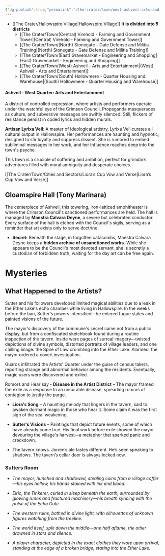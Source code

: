 ```yaml
---
{"dg-publish":true,"permalink":"/the-crater/town/west-ashveil-arts-and-entertainment/"}
---
```


- [[The Crater/Hallowspire Village\|Hallowspire Village]]
**It is divided into 5 districts**
    - [[The Crater/Town/(Central) Virehold - Farming and Government Tower\|(Central) Virehold - Farming and Government Tower]] 
    - [[The Crater/Town/(North) Stonegate - Gate Defense and Militia Training\|(North) Stonegate - Gate Defense and Militia Training]]
    - [[The Crater/Town/(East) Gravemarket - Engineering and Shopping\|(East) Gravemarket - Engineering and Shopping]]
    - [[The Crater/Town/(West) Ashveil - Arts and Entertainment\|(West) Ashveil - Arts and Entertainment]] 
    - [[The Crater/Town/(South) Hollowmere - Quarter Housing and Warehouse\|(South) Hollowmere - Quarter Housing and Warehouse]]

#### Ashveil - West Quarter: Arts and Entertainment

A district of controlled expression, where artists and performers operate under the watchful eye of the Crimson Council. Propaganda masquerades as culture, and subversive messages are swiftly silenced. Still, flickers of resistance persist in coded lyrics and hidden murals.

**Artisan Lyrixa Veil**: A master of ideological artistry, Lyrixa Veil curates all cultural output in Hallowspire. Her performances are haunting and hypnotic, designed to stir loyalty and suppress dissent. She is rumored to embed subliminal messages in her work, and her influence reaches deep into the town's psyche.

This town is a crucible of suffering and ambition, perfect for grimdark adventures filled with moral ambiguity and desperate choices.

[[The Crater/Town/Cities and Sectors/Liora’s Cup Vow and Verse\|Liora’s Cup Vow and Verse]]

## Gloamspire Hall (Tony Marinara)
The centerpiece of Ashveil, this towering, iron-latticed amphitheater is where the Crimson Council's sanctioned performances are held. The hall is managed by **Maestra Calvara Deyne**, a severe but celebrated conductor. Every surface of the hall is etched with the Council's sigils, serving as a reminder that art exists only to serve doctrine.

- **Secret:** Beneath the stage, in forgotten catacombs, Maestra Calvara Deyne keeps a **hidden archive of unsanctioned works**. While she appears to be the Council's most devoted servant, she is secretly a custodian of forbidden truth, waiting for the day art can be free again.






# Mysteries

## **What Happened to the Artists?**

Sutter and his followers developed limited magical abilities due to a leak in the Ether Lake's echo chamber while living in Hallowspire. In the weeks before the ban, Sutter's powers intensified—he entered fugue states and painted visions of the future.

The mayor's discovery of the commune's secret came not from a public display, but from a confiscated sketchbook found during a routine inspection of the tavern. Inside were pages of surreal imagery—twisted depictions of divine symbols, distorted portraits of village leaders, and one chilling image: the Spire of Law crumbling into the Ether Lake. Alarmed, the mayor ordered a covert investigation.

Guards infiltrated the Artists' Quarter under the guise of census takers, reporting strange and abnormal behavior among the residents. Eventually, magic users were discovered and exiled.


Romors and Hear say
    - **Disease in the Artist District** – The mayor framed the exile as a response to an uncurable disease, spreading rumors of contagion to justify the purge.
    
- **Liora's Song** – A haunting melody that lingers in the tavern, said to awaken dormant magic in those who hear it. Some claim it was the first sign of the seal weakening.
    
- **Sutter's Visions** – Paintings that depict future events, some of which have already come true. His final work before exile showed the mayor devouring the village's harvest—a metaphor that sparked panic and crackdown.
    
- The tavern knows. Jorren’s ale tastes different. He’s seen speaking to shadows. The tavern’s cellar door is always locked now.




### Sutters Room

- _The mayor, hunched and shadowed, stealing coins from a village coffer—his eyes hollow, his hands stained with ink and blood._
    
- _Elric, the Tinkerer, curled in sleep beneath the earth, surrounded by glowing runes and fractured machinery—his breath syncing with the pulse of the Echo Gate._
    
- _The western ruins, bathed in divine light, with silhouettes of unknown figures watching from the treeline._
    
- _The world itself, split down the middle—one half aflame, the other drowned in stars and silence._
    
- _A player character, depicted in the exact clothes they wore upon arrival, standing at the edge of a broken bridge, staring into the Ether Lake._